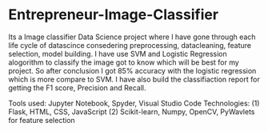 # Entrepreneur-Image-Classifier
Its a Image classifier Data Science project where I have gone through each life cycle of datascince consedering preprocessing, datacleaning, feature selection, model building.
I have use SVM and Logistic Regression alogorithm to classify the image got to know which will be best for my project.
So after conclusion I got 85% accuracy with the logistic regression which is more compare to SVM.
I have also build the classifiaction report for getting the F1 score, Precision and Recall.

Tools used: Jupyter Notebook, Spyder, Visual Studio Code
Technologies: (1) Flask, HTML, CSS, JavaScript
              (2) Scikit-learn, Numpy, OpenCV, PyWavlets for feature selection

